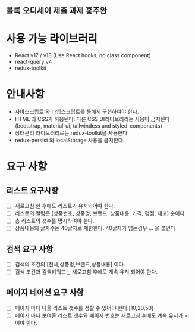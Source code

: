 ## 블록 오디세이 제출 과제 홍주완
# 사용 가능 라이브러리
- React v17 / v18 (Use React hooks, no class component)
- react-query v4
- redux-toolkit 

# 안내사항
- 자바스크립트 와 타입스크립트를 통해서 구현하여야 한다.
- HTML 과 CSS가 허용된다. 다른 CSS UI라이브러리는 사용이 금지된다(bootstrap, material-ui, tailwindcss and styled-components)
- 상태관리 라이브러리로는 redux-toolkit을 사용한다
- redux-persist 와 localStorage 사용을 금지한다.

# 요구 사항
## 리스트 요구사항
- [ ] 새로고침 한 후에도 리스트가 유지되어야 한다.
- [ ] 리스트의 컬럼은 [상품번호, 상품명, 브랜드, 상품내용, 가격, 평점, 재고] 순이다.
- [ ] 총 리스트의 갯수를 명시하여야 한다.
- [ ] 상품내용의 글자수는 40글자로 제한한다. 40글자가 넘는경우 ... 을 붙인다

## 검색 요구 사항
- [ ] 검색의 조건의 [전체,상풍명,브랜드,상품내용] 이다.
- [ ] 검색 조건과 검색키워드는 새로고침 후에도 계속 유지 되어야 한다.

## 페이지 네이션 요구 사항
- [ ] 페이지 마다 나올 리스트 갯수를 정할 수 있어야 한다.[10,20,50]
- [ ] 페이지 마다 보여줄 리스트 갯수와 페이지 번호는 새로고침 후에도 계속 유지가 되어야 한다.
